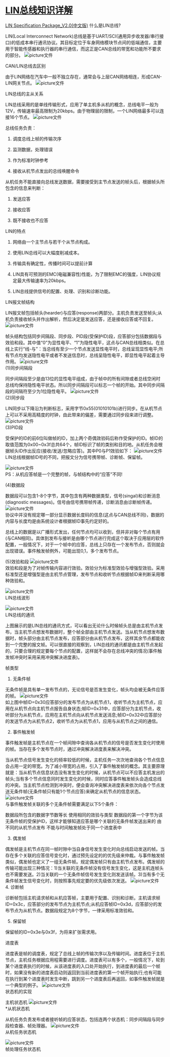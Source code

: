# [LIN总线知识详解](https://www.2cto.com/kf/201806/754227.html)

[LIN Specification Package_V2.0(中文版)](https://www.docin.com/p-1772570023.html)
什么是LIN总线?

LIN(Local Interconnect Network)总线是基于UART/SCI(通用异步收发器/串行接口)的低成本串行通讯协议。其目标定位于车身网络模块节点间的低端通信，主要用于智能传感器和执行器的串行通信，而这正是CAN总线的带宽和功能所不要求的部分。
![picture文件](Asset/1.png)

CAN/LIN总线去区别

由于LIN网络在汽车中一般不独立存在，通常会与上层CAN网络相连，形成CAN-LIN网关节点。
![picture文件](Asset/2.jpg)

LIN总线的主从关系

LIN总线采用的是单线传输形式，应用了单主机多从机的概念，总线电平一般为12V，传输速率最高限制为20kbps。由于物理层的限制，一个LIN网络最多可以连接16个节点。
![picture文件](Asset/3.jpg)

总线任务负责：

1. 调度总线上帧的传输次序

2. 监测数据，处理错误

3. 作为标准时钟参考

4. 接收从机节点发出的总线唤醒命令

从机任务不能直接向总线发送数据，需要接受到主节点发送的帧头后，根据帧头所包含的信息来判断：

1. 发送应答

2. 接收应答

3. 既不接收也不应答

LIN的特点

1. 网络由一个主节点与若干个从节点构成。

2. 使用LIN总线可以大幅度削减成本。

3. 传输具有确定性，传播时间可以提前计算

4. LIN具有可预测的EMC(电磁兼容性)性能，为了限制EMC的强度，LIN协议规定最大传输速率为20kbps。

5. LIN总线提供信号的配置、处理、识别和诊断功能。

LIN报文帧结构

LIN报文帧包括帧头(hearder)与应答(response)两部分。主机负责发送至帧头;从机负责接收帧头并作出解析，然后决定是发送应答，还是接收应答或不回复。
![picture文件](Asset/4.jpg)


帧头结构包括同步间隔段、同步段、PID段(受保护ID)段，应答部分包括数据段与效验和段。其中值“0”为显性电平、“1”为隐性电平，这点与CAN总线相类似。在总线上实行“线-与”：当总线有至少一个节点发送显性电平时，总线呈现显性电平;所有节点均发送隐性电平或者不发送信息时，总线呈隐性电平，即显性电平起着主导作用。
![picture文件](Asset/5.jpg)
\
(1)同步间隔段

同步间隔段至少是由13位的显性电平组成，由于帧中的所有间隙或者总线空闲时总线均保持隐性电平状态。所以同步间隔段可以标志一个帧的开始。其中同步间隔段的间隔符至少为1位隐性电平。
![picture文件](Asset/6.jpg)
\
(2)同步段

LIN同步以下降沿为判断标志，采用字节0x55(01010101b)进行同步。在从机节点上可以不采用高精度的时钟，由此带来的偏差，需要通过同步段来进行调整。
![picture文件](Asset/7.jpg)
\
(3)PID段

受保护的ID的前6位叫做帧的ID，加上两个奇偶效验码后称作受保护的ID。帧ID的取值范围为0x00~0x3f总共64个，帧ID标识了帧的类别和目的地。从机任务会根据帧头ID作出反应(接收/发送/忽略应答)。其中P0与P1效验如下：
![picture文件](Asset/8.jpg)
\
LIN总线根据帧ID号的不同，把报文分为信号携带帧、诊断帧、保留帧。

  ![picture文件](Asset/9.jpg)
\
PS：从机应答帧是一个完整的帧，与帧结构中的“应答”不同!

(4)数据段

数据段可以包含1-8个字节，其中包含有两种数据类型，信号(singal)和诊断消息(diagnostic messages)。信号由信号携带帧传递，诊断消息由诊断帧传递。
![picture文件](Asset/10.jpg)
\
协议中并没有规定哪一部分显示数据长度码的信息(这点与CAN总线不同)，数据的内容与长度均是由系统设计者根据帧ID事先约定好的。

总线上的数据是以广播形式发出，任何节点均可以收到，但并非对每个节点有用(与CAN相同)。具体到发布与接听是由哪个节点进行完成这个取决于应用层的软件配置，一般情况下，对于一个帧中的应答，总线上只存在一个发布节点，否则就会出现错误。事件触发帧例外，可能出现0,1，多个发布节点。

(5)效验和段
![picture文件](Asset/11.jpg)
\
效验和段是为了对帧传输内容进行效验。效验分为标准型效验与增强型效验。采用标准型还是增强型是由主机节点管理，发布节点和收听节点根据帧ID来判断采用哪种效验和。

![picture文件](Asset/12.jpg)
\
LIN总线波形

![picture文件](Asset/13.jpg)
\
LIN总线的通讯

上图展示的是LIN总线的通讯方式，可以看出无论什么时候帧头总是由主机节点发布，当主机节点想发布数据时，整个帧全部由主机节点发送。当从机节点想发布数据时，帧头部分由主机节点发布，应答部分由从机节点发布，这样其余节点都能收到一个完整的报文帧。可以很直接的观察到，LIN总线的通讯都是由主机节点发起的，只要合理的规定要每个节点的配置，这样就不会存在总线冲突的情况(事件触发帧冲突时采用采用冲突解决进度表)。

帧类型

1. 无条件帧

无条件帧是具有单一发布节点的，无论信号是否发生变化，帧头均会被无条件应答的帧。
![picture文件](Asset/14.jpg)
\
如上图中帧ID=0x30应答部分的发布节点为从机节点1，收听节点为主机节点，应用在从机节点向主机节点报告自身状态;帧ID=0x31中，应答部分为主机节点，收听部分为从机节点，应用在主机节点向从机节点发送消息;帧ID=0x32中应答部分的发送节点为从机节点2，收听节点为从机节点1，应用与从机节点之间的通信。

2. 事件触发帧

事件触发帧是主机节点在一个帧间隙中查询各从机节点的信号是否发生变化时使用的帧。当存在多个发布节点时，通过冲突解决进度表来解决冲突。

当从机节点信号发生变化的频率较低的时候，主机任务一次次地查询各个节点信息会占用一定的带宽。为了减小带宽的占用，引入了事件触发帧的概念。其主要原理就是：当从机节点信息状态没有发生变化的时候，从机节点可以不应答主机发出的帧头;当有多个节点信息同时发生变化的时候，同时应答事件触发帧头会造成总线的冲突。当主机节点检测到冲突时，便会查询冲突解决进度表来依次向各个节点发送无条件帧(无条件帧只有能1个节点应答)来确定从机节点的信息状态。
![picture文件](Asset/15.jpg)
\
与事件触发帧关联的多个无条件帧需要满足以下5个条件：

数据段所包含的数据字节数等长 使用相同的效验与类型 数据段的第一个字节为该无条件帧的受保护ID，这样才能够知道应答是哪个关联的无条件帧发送出来的 由不同的从机节点发布 不能与时间触发帧处于同一个进度表中

3. 偶发帧

偶发帧是主机节点在同一帧时隙中当自身信号发生变化时向总线启动发送的帧。当存在多个关联的应答信号变化时，通过预先设定的的优先级来仲裁。与事件触发帧类似，偶发帧也定义了一组无条件帧。规定偶发帧只有由主机节点发布。偶发帧的传输可能出现三种情况：1)当关联的无条件帧没有信号发生变化，这是主机连帧头也不需要发送。2)当关联的一个无条件帧信号发生变化则发送该帧。3)当有多个无条件帧发生信号变化时，则按照事先规定要的优先级依次发送。
![picture文件](Asset/16.jpg)
\
4. 诊断帧

诊断帧包括主机请求帧和从机应答帧，主要用于配置、识别和诊断。主机请求帧ID=0x3c，应答部分的发布节点为主机节点;从机应答帧ID=0x3d，应答部分的发布节点为从机节点。数据段规定为8个字节，一律采用标准效验和。

5. 保留帧

保留帧的ID=0x3e与0x3f，为将来扩张需求用。

进度表

进度表是帧的调度表，规定了总线上帧的传输次序以及传输时间。进度表位于主机节点，主机任务根据应用程需要进行调度。进度表可以有多个，一般情况下，轮到某个进度表执行的时候，从该进度表的入口处开始执行，到进度表的最后一个帧时，如果没有新的进度表启动则返回到当前进度表的第一个帧开始执行;也有可能在执行到某个进度表时发生中断，跳到另一个进度表后再返回，如事件触发帧就是一个典型的例子。
![picture文件](Asset/17.jpg)
\
状态机的实现

主机状态机
![picture文件](Asset/18.jpg)
\
*从机状态机

从机任务负责发布或者接听帧的应答状态，包括连两个状态机：同步间隔段与同步段检查器、帧处理器。
![picture文件](Asset/19.jpg)
\
从机任务状态机

![picture文件](Asset/20.jpg)
\
帧处理任务状态机









































